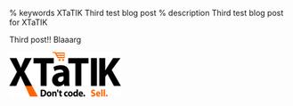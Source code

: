% keywords XTaTIK Third test blog post
% description Third test blog post for XTaTIK

Third post!! Blaaarg

![Even a pic!](https://raw.githubusercontent.com/XTaTIK/XTaTIK/master/assets/XTaTIK-logo-small.png)